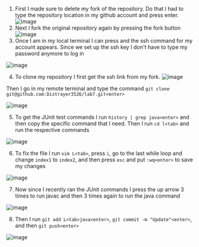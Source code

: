 1. First I made sure to delete my fork of the repository. Do that I had to type the repository location in my github account and press enter. 
![image](https://user-images.githubusercontent.com/62564887/221060171-d79c8d3a-1595-4bf4-97cf-22770c63bc7f.png)
2. Next I fork the original repository again by pressing the fork button
![image](https://user-images.githubusercontent.com/62564887/221060336-e8d83544-e4d3-4c49-95ae-828a06844cb4.png)
3. Once I am in my local terminal I can press <up> and the ssh command for my account appears. Since we set up the ssh key I don't have to type my password anymore to log in
  
![image](https://user-images.githubusercontent.com/62564887/221060885-387181bb-7727-43ed-bc8f-39bcfffa947e.png)
  
4. To clone my repository I first get the ssh link from my fork. 
![image](https://user-images.githubusercontent.com/62564887/221061113-47a3f0f0-11ea-4ca5-872d-ee86a3c7a6b9.png)
  
Then I go in my remote terminal and type the command `git clone git@github.com:Distrayer3526/lab7.git<enter>` 
  
![image](https://user-images.githubusercontent.com/62564887/221061295-c28ae89a-2d12-4685-a275-5d7ba44ed09d.png)
  
5. To get the JUnit test commands I run `history | grep java<enter>` and then copy the specific command that I need. Then I run `cd l<tab>` and run the respective commands
  
![image](https://user-images.githubusercontent.com/62564887/221061923-ff2844c2-a78d-4be9-b2bd-0bb1a2b0d4e5.png)
  
6. To fix the file I run `vim L<tab>`, press `i`, go to the last while loop and change `index1` to `index2`, and then press `esc` and put `:wq<enter>` to save my changes
  
![image](https://user-images.githubusercontent.com/62564887/221062450-b2556b0b-2231-4d26-bad6-7352ea242db6.png)
  
7. Now since I recently ran the JUnit commands I press the up arrow 3 times to run javac and then 3 times again to run the java command
  
![image](https://user-images.githubusercontent.com/62564887/221062714-e49f8abe-36e5-45bc-8517-791bc254be69.png)
  
8. Then I run `git add L<tab>java<enter>`, `git commit -m "Update"<enter>`, and then `git push<enter>`
  
![image](https://user-images.githubusercontent.com/62564887/221063062-e4925420-96a5-4edf-9e4f-01a41fec4d4e.png)
